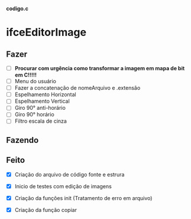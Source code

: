 **codigo.c**

# ifceEditorImage

## Fazer
 - [ ] **Procurar com urgência como transformar a imagem em mapa de bit em C!!!!!**
 - [ ] Menu do usuário
 - [ ] Fazer a concatenação de nomeArquivo e .extensão
 - [ ] Espelhamento Horizontal
 - [ ] Espelhamento Vertical
 - [ ] Giro 90° anti-horário
 - [ ] Giro 90° horário
 - [ ] Filtro escala de cinza
 
 ## Fazendo
 
 
 ## Feito
- [X] Criação do arquivo de código fonte e estrura
- [X] Inicio de testes com edição de imagens
- [X] Criação da funções init (Tratamento de erro em arquivo)
- [X] Criação da função copiar




